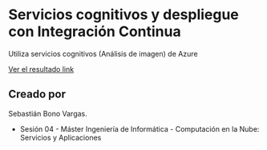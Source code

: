 # Servicios cognitivos y despliegue con Integración Continua


Utiliza servicios cognitivos (Análisis de imagen) de Azure

[Ver el resultado link](http://35.189.219.42/cognitive-services-sebas)

## Creado por

Sebastián Bono Vargas.

* Sesión 04 - Máster Ingeniería de Informática - Computación en la Nube: Servicios y Aplicaciones
